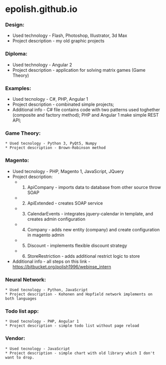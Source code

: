# epolish.github.io

### Design:
   * Used technology - Flash, Photoshop, Illustrator, 3d Max
   * Project description - my old graphic projects

### Diploma:
   * Used technology - Angular 2
   * Project description - application for solving matrix games (Game Theory)

### Examples:
   * Used tecnology - C#, PHP, Angular 1
   * Project description - combinated simple projects;
   * Additional info - C# file contains code with two patterns used toghether (composite and factory method);
   PHP and Angular 1 make simple REST API;
   
### Game Theory:
    * Used tecnology - Python 3, PyQt5, Numpy
    * Project description - Brown-Robinson method
    
### Magento:
   * Used tecnology - PHP, Magento 1, JavaScript, JQuery
   * Project description:
      * 1) ApiCompany - imports data to database from other source throw SOAP
      * 2) ApiExtended - creates SOAP service
      * 3) CalendarEvents - integrates jquery-calendar in template, and creates admin configuration
      * 4) Company - adds new entity (company) and create configuration in magento admin
      * 5) Discount - implements flexible discount strategy
      * 6) StoreRestriction - adds additional restrict logic to store
   * Additional info - all steps on this link - https://bitbucket.org/polish1996/webinse_intern
    
### Neural Network:
    * Used tecnology - Python, JavaScript
    * Project description - Kohonen and Hopfield network implements on both languages

### Todo list app:
    * Used tecnology - PHP, Angular 1
    * Project description - simple todo list without page reload
    
### Vendor:
    * Used tecnology - JavaScript
    * Project description - simple chart with old library which I don't want to drop.
    
